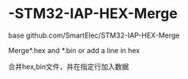 # -STM32-IAP-HEX-Merge


base github.com/SmartElec/STM32-IAP-HEX-Merge


Merge*.hex and *.bin or add a line in hex



合并hex,bin文件，并在指定行加入数据
